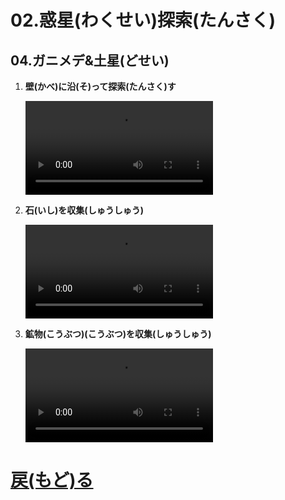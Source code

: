 # 02.惑星(わくせい)探索(たんさく)

## 04.ガニメデ&土星(どせい)

1. **壁(かべ)に沿(そ)って探索(たんさく)す**
	<br>

	<video controls>
	  <source src="01_壁に沿って探索.mp4" type="video/mp4" />
	</video>
1. **石(いし)を収集(しゅうしゅう)**
	<br>

	<video controls>
	  <source src="02_石を収集.mp4" type="video/mp4" />
	</video>
1. **鉱物(こうぶつ)(こうぶつ)を収集(しゅうしゅう)**
	<br>

	<video controls>
	  <source src="03_鉱物を収集.mp4" type="video/mp4" />
	</video>

# [戻(もど)る](../video02.html)